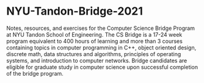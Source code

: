 # NYU-Tandon-Bridge-2021
Notes, resources, and exercises for the Computer Science Bridge Program at NYU Tandon School of Engineering.  The CS Bridge is a 17-24 week program equivalent to 400 hours of learning and more than 3 courses containing topics in computer programming in C++, object oriented design, discrete math, data structures and algorithms, principles of operating systems, and introduction to computer networks. Bridge candidates are eligible for graduate study in computer science upon successful completion of the bridge program.
